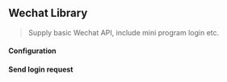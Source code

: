 ## Wechat Library

> Supply basic Wechat API, include mini program login etc.

#### Configuration



#### Send login request

